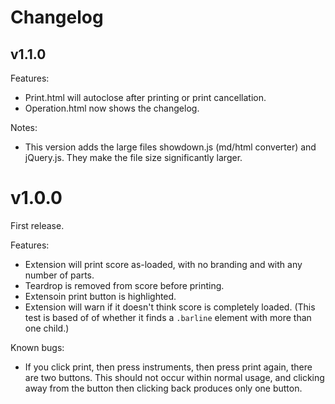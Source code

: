 # Changelog <!-- markdownlint-disable MD041 MD025 -->

## v1.1.0

Features:

- Print.html will autoclose after printing or print cancellation.
- Operation.html now shows the changelog.

Notes:

- This version adds the large files showdown.js (md/html converter) and jQuery.js. They make the file size significantly larger.

# v1.0.0

First release.

Features:

- Extension will print score as-loaded, with no branding and with any number of parts.
- Teardrop is removed from score before printing.
- Extensoin print button is highlighted.
- Extension will warn if it doesn't think score is completely loaded. (This test is based of of whether it finds a `.barline` element with more than one child.)

Known bugs:

- If you click print, then press instruments, then press print again, there are two buttons. This should not occur within normal usage, and clicking away from the button then clicking back produces only one button.
